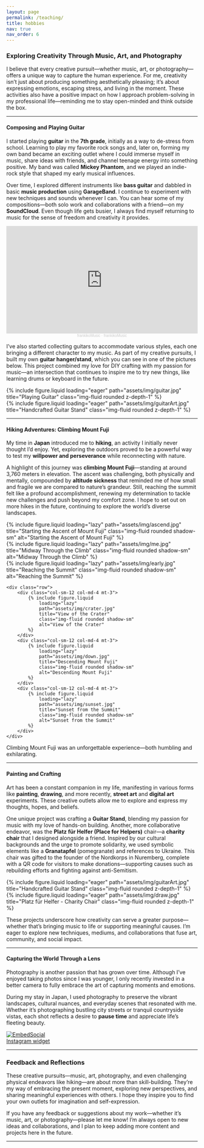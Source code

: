 ```yaml
---
layout: page
permalink: /teaching/
title: hobbies
nav: true
nav_order: 6
---
```


### Exploring Creativity Through Music, Art, and Photography

I believe that every creative pursuit—whether music, art, or photography—offers a unique way to capture the human experience. For me, creativity isn’t just about producing something aesthetically pleasing; it’s about expressing emotions, escaping stress, and living in the moment. These activities also have a positive impact on how I approach problem-solving in my professional life—reminding me to stay open-minded and think outside the box.

---

#### Composing and Playing Guitar

I started playing **guitar** in the **7th grade**, initially as a way to de-stress from school. Learning to play my favorite rock songs and, later on, forming my own band became an exciting outlet where I could immerse myself in music, share ideas with friends, and channel teenage energy into something positive. My band was called **Mickey Phantom**, and we played an indie-rock style that shaped my early musical influences.

Over time, I explored different instruments like **bass guitar** and dabbled in basic **music production** using **GarageBand**. I continue to experiment with new techniques and sounds whenever I can. You can hear some of my compositions—both solo work and collaborations with a friend—on my **SoundCloud**. Even though life gets busier, I always find myself returning to music for the sense of freedom and creativity it provides.

<div class="row justify-content-center pb-5">
    <div class="col-lg-6 col-md-8 col-sm-12 portfolio-item">
        <div class="responsive-embed">
            <iframe width="100%" height="300" scrolling="no" frameborder="no" allow="autoplay"
                    src="https://w.soundcloud.com/player/?url=https%3A//api.soundcloud.com/playlists/1200772150&color=%23ff5500&auto_play=false&hide_related=false&show_comments=true&show_user=true&show_reposts=false&show_teaser=true&visual=true">
            </iframe>
        </div>
        <div style="font-size: 10px; color: #cccccc; text-align: center; font-family: Arial, sans-serif; font-weight: 100;">
            <a href="https://soundcloud.com/user-305239103" title="frankikoMusic" target="_blank" style="color: #cccccc; text-decoration: none;">frankikoMusic</a> · 
            <a href="https://soundcloud.com/user-305239103/sets/frankikomusic" title="frankikoMusic" target="_blank" style="color: #cccccc; text-decoration: none;">frankikoMusic</a>
        </div>
    </div>
</div>

I’ve also started collecting guitars to accommodate various styles, each one bringing a different character to my music. As part of my creative pursuits, I built my own **guitar hanger/stand**, which you can see in one of the pictures below. This project combined my love for DIY crafting with my passion for music—an intersection that continues to inspire me to try new things, like learning drums or keyboard in the future.

<div class="row">
    <div class="col-sm mt-3 mt-md-0">
        {% include figure.liquid loading="eager" path="assets/img/guitar.jpg" title="Playing Guitar" class="img-fluid rounded z-depth-1" %}
    </div>
    <div class="col-sm mt-3 mt-md-0">
        {% include figure.liquid loading="eager" path="assets/img/guitarArt.jpg" title="Handcrafted Guitar Stand" class="img-fluid rounded z-depth-1" %}
    </div>
</div>

---

#### Hiking Adventures: Climbing Mount Fuji

My time in **Japan** introduced me to **hiking**, an activity I initially never thought I’d enjoy. Yet, exploring the outdoors proved to be a powerful way to test my **willpower and perseverance** while reconnecting with nature.

A highlight of this journey was **climbing Mount Fuji**—standing at around 3,760 meters in elevation. The ascent was challenging, both physically and mentally, compounded by **altitude sickness** that reminded me of how small and fragile we are compared to nature’s grandeur. Still, reaching the summit felt like a profound accomplishment, renewing my determination to tackle new challenges and push beyond my comfort zone. I hope to set out on more hikes in the future, continuing to explore the world’s diverse landscapes.

<div class="container">
    <div class="row">
        <div class="col-sm-12 col-md-4 mt-3">
            {% include figure.liquid 
                loading="lazy" 
                path="assets/img/ascend.jpg" 
                title="Starting the Ascent of Mount Fuji" 
                class="img-fluid rounded shadow-sm"
                alt="Starting the Ascent of Mount Fuji"
            %}
        </div>
        <div class="col-sm-12 col-md-4 mt-3">
            {% include figure.liquid 
                loading="lazy" 
                path="assets/img/me.jpg" 
                title="Midway Through the Climb" 
                class="img-fluid rounded shadow-sm"
                alt="Midway Through the Climb"
            %}
        </div>
        <div class="col-sm-12 col-md-4 mt-3">
            {% include figure.liquid 
                loading="lazy" 
                path="assets/img/early.jpg" 
                title="Reaching the Summit" 
                class="img-fluid rounded shadow-sm"
                alt="Reaching the Summit"
            %}
        </div>
    </div>

    <div class="row">
        <div class="col-sm-12 col-md-4 mt-3">
            {% include figure.liquid
                loading="lazy"
                path="assets/img/crater.jpg"
                title="View of the Crater"
                class="img-fluid rounded shadow-sm"
                alt="View of the Crater"
            %}
        </div>
        <div class="col-sm-12 col-md-4 mt-3">
            {% include figure.liquid
                loading="lazy"
                path="assets/img/down.jpg"
                title="Descending Mount Fuji"
                class="img-fluid rounded shadow-sm"
                alt="Descending Mount Fuji"
            %}
        </div>
        <div class="col-sm-12 col-md-4 mt-3">
            {% include figure.liquid
                loading="lazy"
                path="assets/img/sunset.jpg"
                title="Sunset from the Summit"
                class="img-fluid rounded shadow-sm"
                alt="Sunset from the Summit"
            %}
        </div>
    </div>

</div>
<div class="caption">
    Climbing Mount Fuji was an unforgettable experience—both humbling and exhilarating.
</div>

---

#### Painting and Crafting

Art has been a constant companion in my life, manifesting in various forms like **painting**, **drawing**, and more recently, **street art** and **digital art** experiments. These creative outlets allow me to explore and express my thoughts, hopes, and beliefs.

One unique project was crafting a **Guitar Stand**, blending my passion for music with my love of hands-on building. Another, more collaborative endeavor, was the **Platz für Helfer (Place for Helpers)** chair—a **charity chair** that I designed alongside a friend. Inspired by our cultural backgrounds and the urge to promote solidarity, we used symbolic elements like a **Granatapfel** (pomegranate) and references to Ukraine. This chair was gifted to the founder of the Nordkorps in Nuremberg, complete with a QR code for visitors to make donations—supporting causes such as rebuilding efforts and fighting against anti-Semitism.

<div class="row">
    <div class="col-sm mt-3 mt-md-0">
        {% include figure.liquid loading="eager" path="assets/img/guitarArt.jpg" title="Handcrafted Guitar Stand" class="img-fluid rounded z-depth-1" %}
    </div>
    <div class="col-sm mt-3 mt-md-0">
        {% include figure.liquid loading="eager" path="assets/img/draw.jpg" title="Platz für Helfer - Charity Chair" class="img-fluid rounded z-depth-1" %}
    </div>
</div>

These projects underscore how creativity can serve a greater purpose—whether that’s bringing music to life or supporting meaningful causes. I’m eager to explore new techniques, mediums, and collaborations that fuse art, community, and social impact.

---

#### Capturing the World Through a Lens

Photography is another passion that has grown over time. Although I’ve enjoyed taking photos since I was younger, I only recently invested in a better camera to fully embrace the art of capturing moments and emotions.

During my stay in Japan, I used photography to preserve the vibrant landscapes, cultural nuances, and everyday scenes that resonated with me. Whether it’s photographing bustling city streets or tranquil countryside vistas, each shot reflects a desire to **pause time** and appreciate life’s fleeting beauty.

<div class="embedsocial-hashtag" data-ref="55d45a4e3b5e8067f685c16be384a30a33892ac4" data-lazyload="yes"> <a class="feed-powered-by-es feed-powered-by-es-feed-img es-widget-branding" href="https://embedsocial.com/social-media-aggregator/" target="_blank" title="Instagram widget"> <img src="https://embedsocial.com/cdn/icon/embedsocial-logo.webp" alt="EmbedSocial"> <div class="es-widget-branding-text">Instagram widget</div> </a> </div> <script> (function(d, s, id) { var js; if (d.getElementById(id)) {return;} js = d.createElement(s); js.id = id; js.src = "https://embedsocial.com/cdn/ht.js"; d.getElementsByTagName("head")[0].appendChild(js); }(document, "script", "EmbedSocialHashtagScript")); </script>

---

### Feedback and Reflections

These creative pursuits—music, art, photography, and even challenging physical endeavors like hiking—are about more than skill-building. They’re my way of embracing the present moment, exploring new perspectives, and sharing meaningful experiences with others. I hope they inspire you to find your own outlets for imagination and self-expression.

If you have any feedback or suggestions about my work—whether it’s music, art, or photography—please let me know! I’m always open to new ideas and collaborations, and I plan to keep adding more content and projects here in the future.

---

<style>
.responsive-embed {
    position: relative;
    padding-bottom: 56.25%; /* 16:9 aspect ratio */
    height: 0;
    overflow: hidden;
    max-width: 100%;
    background: #000;
}

.responsive-embed iframe {
    position: absolute;
    top: 0;
    left: 0;
    width: 100%;
    height: 100%;
}
</style>
